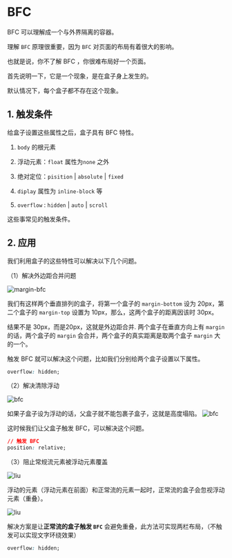 # BFC

BFC 可以理解成一个与外界隔离的容器。

理解 `BFC` 原理很重要，因为 `BFC` 对页面的布局有着很大的影响。

也就是说，你不了解 BFC ，你很难布局好一个页面。

首先说明一下，它是一个现象，是在盒子身上发生的。

默认情况下，每个盒子都不存在这个现象。

## 1. 触发条件

给盒子设置这些属性之后，盒子具有 BFC 特性。

1. `body` 的根元素

2. 浮动元素：`float` 属性为`none` 之外

3. 绝对定位：`pisition`  | `absolute` | `fixed`

4. `diplay` 属性为  `inline-block` 等

5. `overflow` : `hidden` | `auto` | `scroll`

这些事常见的触发条件。

## 2. 应用

我们利用盒子的这些特性可以解决以下几个问题。

（1）解决外边距合并问题

![margin-bfc](margin-bfc.png)

我们有这样两个垂直排列的盒子，将第一个盒子的 `margin-bottom` 设为 20px，第二个盒子的 `margin-top` 设置为 10px，那么，这两个盒子的距离因该时 30px。

结果不是 30px，而是20px，这就是外边距合并.
两个盒子在垂直方向上有 `margin` 的话，两个盒子的 `margin` 会合并，两个盒子的真实距离是取两个盒子 `margin` 大的一个。

触发 BFC 就可以解决这个问题，比如我们分别给两个盒子设置以下属性。

```css
overflow: hidden;
```

（2）解决清除浮动

![bfc](margin-ta.png)

如果子盒子设为浮动的话，父盒子就不能包裹子盒子，这就是高度塌陷。
![bfc](margin-fix.png)

这时候我们让父盒子触发 BFC，可以解决这个问题。

```css
// 触发 BFC
position: relative;
```

（3）阻止常规流元素被浮动元素覆盖

![liu](liu.png)

浮动的元素（浮动元素在前面）和正常流的元素一起时，正常流的盒子会忽视浮动元素（重叠）。

![liu](float-liu.png)

解决方案是让**正常流的盒子触发 `BFC`** 会避免重叠，此方法可实现两栏布局，（不触发可以实现文字环绕效果）

```css
overflow: hidden;
```

 
 <comment-comment/> 
 
